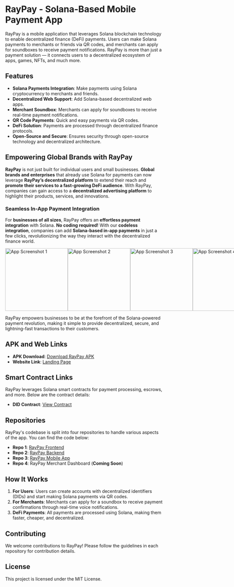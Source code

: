 # RayPay - Solana-Based Mobile Payment App

RayPay is a mobile application that leverages Solana blockchain technology to enable decentralized finance (DeFi) payments. Users can make Solana payments to merchants or friends via QR codes, and merchants can apply for soundboxes to receive payment notifications. RayPay is more than just a payment solution — it connects users to a decentralized ecosystem of apps, games, NFTs, and much more.

## Features

- **Solana Payments Integration**: Make payments using Solana cryptocurrency to merchants and friends.
- **Decentralized Web Support**: Add Solana-based decentralized web apps.
- **Merchant Soundbox**: Merchants can apply for soundboxes to receive real-time payment notifications.
- **QR Code Payments**: Quick and easy payments via QR codes.
- **DeFi Solution**: Payments are processed through decentralized finance protocols.
- **Open-Source and Secure**: Ensures security through open-source technology and decentralized architecture.

## Empowering Global Brands with RayPay

**RayPay** is not just built for individual users and small businesses. **Global brands and enterprises** that already use Solana for payments can now leverage **RayPay’s decentralized platform** to extend their reach and **promote their services to a fast-growing DeFi audience**. With RayPay, companies can gain access to a **decentralized advertising platform** to highlight their products, services, and innovations.

### **Seamless In-App Payment Integration**

For **businesses of all sizes**, RayPay offers an **effortless payment integration** with Solana. **No coding required!** With our **codeless integration**, companies can add **Solana-based in-app payments** in just a few clicks, revolutionizing the way they interact with the decentralized finance world.

<div style="display: flex; justify-content: space-between;">
    <img src="https://raypay.s3.amazonaws.com/images/Screenshot_1727949222-portrait.png" alt="App Screenshot 1" width="200"/>
    <img src="https://raypay.s3.amazonaws.com/images/Screenshot_1727949236-portrait.png" alt="App Screenshot 2" width="200"/>
    <img src="https://raypay.s3.amazonaws.com/images/Screenshot_1727949392-portrait.png" alt="App Screenshot 3" width="200"/>
    <img src="https://raypay.s3.amazonaws.com/images/Screenshot_1727949400-portrait.png" alt="App Screenshot 4" width="200"/>
    <img src="https://raypay.s3.amazonaws.com/images/Screenshot_1727951100-portrait.png" alt="App Screenshot 5" width="200"/>
    <img src="https://raypay.s3.amazonaws.com/images/Screenshot_1727951108-portrait.png"  alt="App Screenshot 6" width="200"/>
    <img src="https://raypay.s3.amazonaws.com/images/Screenshot_1727951114-portrait.png" alt="App Screenshot 7" width="200"/>
    <img src="https://raypay.s3.amazonaws.com/images/Screenshot_1727951122-portrait.png" alt="App Screenshot 8" width="200"/>
</div>

RayPay empowers businesses to be at the forefront of the Solana-powered payment revolution, making it simple to provide decentralized, secure, and lightning-fast transactions to their customers.

## APK and Web Links

- **APK Download**: [Download RayPay APK](https://raypay.s3.amazonaws.com/raypay.apk)
- **Website Link**: [Landing Page](https://raypay.online)

## Smart Contract Links

RayPay leverages Solana smart contracts for payment processing, escrows, and more. Below are the contract details:

- **DID Contract**: [View Contract](https://github.com/raypayforchains/RayPaySmartProgram)

## Repositories

RayPay's codebase is split into four repositories to handle various aspects of the app. You can find the code below:

- **Repo 1**: [RayPay Frontend](https://github.com/raypayforchains/RayPayFrontend)
- **Repo 2**: [RayPay Backend](https://github.com/raypayforchains/RayPayBackend)
- **Repo 3**: [RayPay Mobile App](https://github.com/raypayforchains/RapPayMobileApp)
- **Repo 4**: RayPay Merchant Dashboard (**Coming Soon**)

## How It Works

1. **For Users**: Users can create accounts with decentralized identifiers (DIDs) and start making Solana payments via QR codes.
2. **For Merchants**: Merchants can apply for a soundbox to receive payment confirmations through real-time voice notifications.
3. **DeFi Payments**: All payments are processed using Solana, making them faster, cheaper, and decentralized.

## Contributing

We welcome contributions to RayPay! Please follow the guidelines in each repository for contribution details.

## License

This project is licensed under the MIT License.
